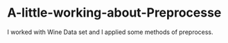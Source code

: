 # A-little-working-about-Preprocesse
I worked with Wine Data set and I applied some methods of preprocess.
